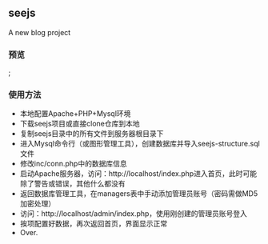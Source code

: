## seejs

A new blog project

### 预览

[](http://mailzwj.github.io/seejs/index.html);

### 使用方法

* 本地配置Apache+PHP+Mysql环境
* 下载seejs项目或直接clone仓库到本地
* 复制seejs目录中的所有文件到服务器根目录下
* 进入Mysql命令行（或图形管理工具），创建数据库并导入seejs-structure.sql文件
* 修改inc/conn.php中的数据库信息
* 启动Apache服务器，访问：http://localhost/index.php进入首页，此时可能除了警告或错误，其他什么都没有
* 返回数据库管理工具，在managers表中手动添加管理员账号（密码需做MD5加密处理）
* 访问：http://localhost/admin/index.php，使用刚创建的管理员账号登入
* 挨项配置好数据，再次返回首页，界面显示正常
* Over.
